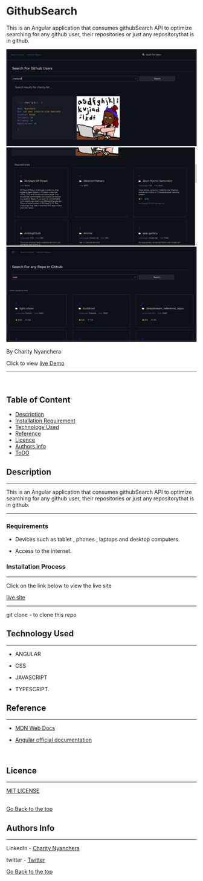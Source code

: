 # GithubSearch

This is an Angular application that consumes githubSearch API to optimize searching for any github user, their repositories or just any repositorythat is in github.

<img src='./src/assets/user.png'>
<img src='./src/assets/user_repos.png'>
<img src='./src/assets/repos.png'>

By Charity Nyanchera
<p>Click to view <a href="https://search-git-hub.netlify.app/">live Demo</a></p>

<hr>
<br>

## Table of Content

- [Description](#description)
- [Installation Requirement](#Installation)
- [Technology Used](#technology-used)
- [Reference](#reference)
- [Licence](#licence)
- [Authors Info](#author-Info)
- [ToDO](#To-Do)


## Description
<hr>
<p> This is an Angular application that consumes githubSearch API to optimize searching for any github user, their repositories or just any repositorythat is in github.
</p>

<hr>

### Requirements

- Devices such as tablet , phones , laptops and desktop computers.

- Access to the internet.

### Installation Process

---

Click on the link below to view the live site

<a href="https://search-git-hub.netlify.app/">live site<a>



---
<p>git clone - to clone this repo</p>

## Technology Used
<hr>

- ANGULAR

- CSS

- JAVASCRIPT

- TYPESCRIPT.


## Reference
<hr>

- <p><a href="https://developer.mozilla.org/en-US/"> MDN Web Docs</a>

- <p><a href="https://angular.io/">Angular official documentation</a></p>


<br>

## Licence
<hr>
  <a href=https://github.com/charity-bit/githubSearch/blob/main/LICENSE"">MIT LICENSE</a>

<br>
<br>

 

 [Go Back to the top](#githubSearch)

## Authors Info
<hr>

LinkedIn - [Charity Nyanchera](https://www.linkedin.com/in/charity-nyanchera-2679281a2/)

twitter - [Twitter](https://twitter.com/CcNyanchera)

[Go Back to the top](#githubSearch)
